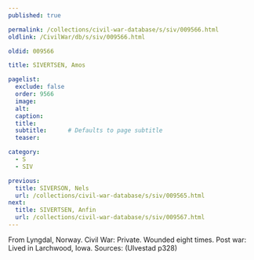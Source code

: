 ```yaml
---
published: true

permalink: /collections/civil-war-database/s/siv/009566.html
oldlink: /CivilWar/db/s/siv/009566.html

oldid: 009566

title: SIVERTSEN, Amos

pagelist:
  exclude: false
  order: 9566
  image: 
  alt:
  caption:
  title:
  subtitle:      # Defaults to page subtitle
  teaser:

category: 
  - S 
  - SIV

previous:
  title: SIVERSON, Nels
  url: /collections/civil-war-database/s/siv/009565.html  
next:
  title: SIVERTSEN, Anfin
  url: /collections/civil-war-database/s/siv/009567.html   
---
```

From Lyngdal, Norway. Civil War: Private. Wounded eight times. Post war: Lived in Larchwood, Iowa. Sources: (Ulvestad p328)